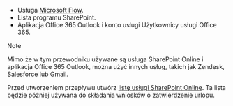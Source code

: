 * Usługa [Microsoft Flow](https://flow.microsoft.com).
* Lista programu SharePoint.
* Aplikacja Office 365 Outlook i konto usługi Użytkownicy usługi Office 365.

> [!NOTE]
> Mimo że w tym przewodniku używane są usługa SharePoint Online i aplikacja Office 365 Outlook, można użyć innych usług, takich jak Zendesk, Salesforce lub Gmail.
> 
> 

Przed utworzeniem przepływu utwórz [listę usługi SharePoint Online](https://support.office.com/article/Training-Create-and-set-up-a-list-1DDC1F5A-A908-478B-BB6D-608F34B71F94). Ta lista będzie później używana do składania wniosków o zatwierdzenie urlopu.

